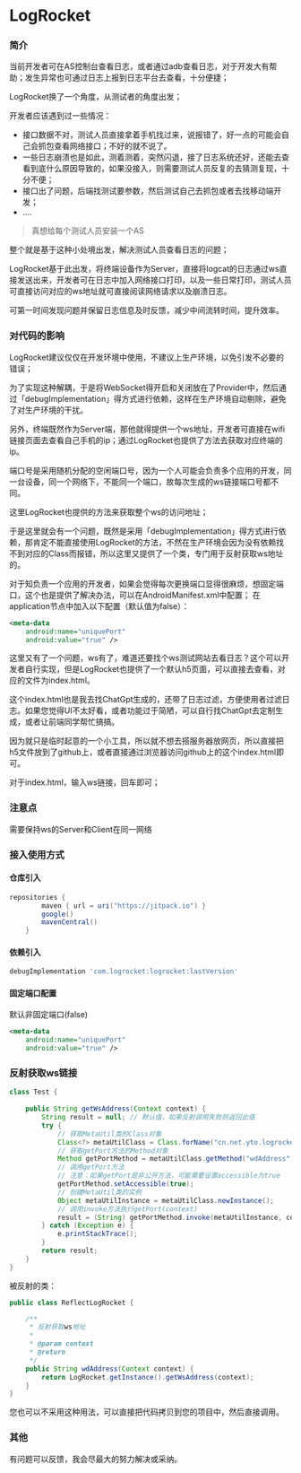 # LogRocket

### 简介
当前开发者可在AS控制台查看日志，或者通过adb查看日志，对于开发大有帮助；发生异常也可通过日志上报到日志平台去查看，十分便捷；

LogRocket换了一个角度，从测试者的角度出发；

开发者应该遇到过一些情况：
- 接口数据不对，测试人员直接拿着手机找过来，说报错了，好一点的可能会自己会抓包查看网络接口；不好的就不说了。
- 一些日志崩溃也是如此，测着测着，突然闪退，接了日志系统还好，还能去查看到底什么原因导致的，如果没接入，则需要测试人员反复的去猜测复现，十分不便；
- 接口出了问题，后端找测试要参数，然后测试自己去抓包或者去找移动端开发；
- ....

> 真想给每个测试人员安装一个AS

整个就是基于这种小处境出发，解决测试人员查看日志的问题；

LogRocket基于此出发，将终端设备作为Server，直接将logcat的日志通过ws直接发送出来，开发者可在日志中加入网络接口打印，以及一些日常打印，测试人员可直接访问对应的ws地址就可直接阅读网络请求以及崩溃日志。

可第一时间发现问题并保留日志信息及时反馈，减少中间流转时间，提升效率。

### 对代码的影响
LogRocket建议仅仅在开发环境中使用，不建议上生产环境，以免引发不必要的错误；

为了实现这种解耦，于是将WebSocket得开启和关闭放在了Provider中，然后通过「debugImplementation」得方式进行依赖，这样在生产环境自动剔除，避免了对生产环境的干扰。

另外，终端既然作为Server端，那他就得提供一个ws地址，开发者可直接在wifi链接页面去查看自己手机的ip；通过LogRocket也提供了方法去获取对应终端的ip。

端口号是采用随机分配的空闲端口号，因为一个人可能会负责多个应用的开发，同一台设备，同一个网络下，不能同一个端口，故每次生成的ws链接端口号都不同。

这里LogRocket也提供的方法来获取整个ws的访问地址；

于是这里就会有一个问题，既然是采用「debugImplementation」得方式进行依赖，那肯定不能直接使用LogRocket的方法，不然在生产环境会因为没有依赖找不到对应的Class而报错，所以这里又提供了一个类，专门用于反射获取ws地址的。

对于知负责一个应用的开发者，如果会觉得每次更换端口显得很麻烦，想固定端口，这个也是提供了解决办法，可以在AndroidManifest.xml中配置；
在application节点中加入以下配置（默认值为false）：
```xml
<meta-data
    android:name="uniquePort"
    android:value="true" />
```

这里又有了一个问题，ws有了，难道还要找个ws测试网站去看日志？这个可以开发者自行实现，但是LogRocket也提供了一个默认h5页面，可以直接去查看，对应的文件为index.html。

这个index.html也是我去找ChatGpt生成的，还带了日志过滤，方便使用者过滤日志。如果您觉得UI不太好看，或者功能过于简陋，可以自行找ChatGpt去定制生成，或者让前端同学帮忙搞搞。

因为就只是临时起意的一个小工具，所以就不想去搭服务器放网页，所以直接把h5文件放到了github上，或者直接通过浏览器访问github上的这个index.html即可。

对于index.html，输入ws链接，回车即可；


### 注意点 
需要保持ws的Server和Client在同一网络

### 接入使用方式

#### 仓库引入
```gradle
repositories {
        maven { url = uri("https://jitpack.io") }
        google()
        mavenCentral()
    }
```
#### 依赖引入
```gradle
debugImplementation 'com.logrocket:logrocket:lastVersion'
```
#### 固定端口配置
默认非固定端口(false)
```xml
<meta-data
    android:name="uniquePort"
    android:value="true" />
```

### 反射获取ws链接
```java
class Test {
    
    public String getWsAddress(Context context) {
        String result = null; // 默认值，如果反射调用失败则返回此值
        try {
            // 获取MetaUtil类的Class对象
            Class<?> metaUtilClass = Class.forName("cn.net.yto.logrocket.refect.ReflectLogRocket");
            // 获取getPort方法的Method对象
            Method getPortMethod = metaUtilClass.getMethod("wdAddress", Context.class);
            // 调用getPort方法
            // 注意：如果getPort是非公开方法，可能需要设置accessible为true
            getPortMethod.setAccessible(true);
            // 创建MetaUtil类的实例
            Object metaUtilInstance = metaUtilClass.newInstance();
            // 调用invoke方法执行getPort(context)
            result = (String) getPortMethod.invoke(metaUtilInstance, context);
        } catch (Exception e) {
            e.printStackTrace();
        }
        return result;
    }
}
```
被反射的类：
```java
public class ReflectLogRocket {

    /**
     * 反射获取ws地址
     *
     * @param context
     * @return
     */
    public String wdAddress(Context context) {
        return LogRocket.getInstance().getWsAddress(context);
    }
}
```
您也可以不采用这种用法，可以直接把代码拷贝到您的项目中，然后直接调用。

### 其他

有问题可以反馈，我会尽最大的努力解决或采纳。








